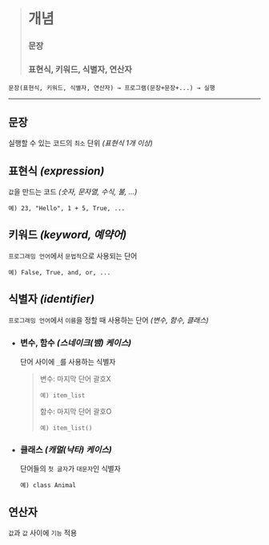 ># 개념
>### 문장 
>### 표현식, 키워드, 식별자, 연산자
```angular2html
문장(표현식, 키워드, 식별자, 연산자) → 프로그램(문장+문장+...) → 실행
```
---

## 문장
실행할 수 있는 코드의 `최소` 단위 *(표현식 1개 이상)*

## 표현식 *(expression)*
`값`을 만드는 코드 *(숫자, 문자열, 수식, 불, ...)*
```angular2html
예) 23, "Hello", 1 + 5, True, ...
```

## 키워드 *(keyword, 예약어)*
`프로그래밍 언어`에서 `문법적`으로 사용되는 단어
```angular2html
예) False, True, and, or, ...
```

## 식별자 *(identifier)*
`프로그래밍 언어`에서 `이름`을 정할 때 사용하는 단어 *(변수, 함수, 클래스)*

+ ### 변수, 함수 *(스네이크(뱀) 케이스)*
  단어 사이에 `_`를 사용하는 식별자
  >변수: 마지막 단어 괄호X
  >```
  >예) item_list
  >```
  >
  >함수: 마지막 단어 괄호O
  >```
  >예) item_list()
  >```

+ ### 클래스 *(캐멀(낙타) 케이스)*
  단어들의 `첫 글자`가 `대문자`인 식별자
  ```
  예) class Animal
  ```

## 연산자
`값`과 `값` 사이에 `기능` 적용

